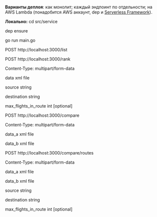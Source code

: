 **Варианты деплоя**: как монолит; каждый эндпоинт по отдельности; на AWS Lambda (понадобится AWS аккаунт, dep и [Serverless Framework](https://serverless.com/framework/docs/providers/aws/guide/quick-start/)).

**Локально:**
cd src/service

dep ensure

go run main.go

POST http://localhost:3000/list

POST http://localhost:3000/rank

Content-Type: multipart/form-data



data                  xml file

source                string

destination           string

max_flights_in_route  int [optional]



POST http://localhost:3000/compare

Content-Type: multipart/form-data



data_a                  xml file

data_b                  xml file



POST http://localhost:3000/compare/routes

Content-Type: multipart/form-data



data_a                xml file

data_b                xml file

source                string

destination           string

max_flights_in_route  int [optional]